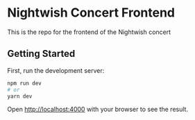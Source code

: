 # Nightwish Concert Frontend

This is the repo for the frontend of the Nightwish concert

## Getting Started

First, run the development server:

```bash
npm run dev
# or
yarn dev
```

Open [http://localhost:4000](http://localhost:4000) with your browser to see the result.
